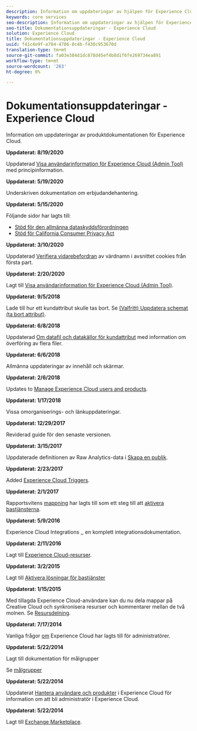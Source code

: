 ```yaml
---
description: Information om uppdateringar av hjälpen för Experience Cloud.
keywords: core services
seo-description: Information om uppdateringar av hjälpen för Experience Cloud.
seo-title: Dokumentationsuppdateringar - Experience Cloud
solution: Experience Cloud
title: Dokumentationsuppdateringar - Experience Cloud
uuid: f41c4e9f-e784-4706-8c4b-f430c953670d
translation-type: tm+mt
source-git-commit: fa03e384d1dc878d45ef4b8d1f6fe269734ea891
workflow-type: tm+mt
source-wordcount: '263'
ht-degree: 0%

---
```



# Dokumentationsuppdateringar - Experience Cloud

Information om uppdateringar av produktdokumentationen för Experience Cloud.

**Uppdaterat: 8/19/2020**

Uppdaterad [Visa användarinformation för Experience Cloud (Admin Tool)](admin-getting-started/admin-tool-experience-cloud.md) med principinformation.

**Uppdaterat: 5/19/2020**

Underskriven dokumentation om erbjudandehantering.

**Uppdaterat: 5/15/2020**

Följande sidor har lagts till:

* [Stöd för den allmänna dataskyddsförordningen](attributes/gdpr.md)
* [Stöd för California Consumer Privacy Act](attributes/ccpa.md)

**Uppdaterat: 3/10/2020**

Uppdaterad [Verifiera vidarebefordran](cookies/cookies-first-party.md#validate) av värdnamn i avsnittet cookies från första part.

**Uppdaterat: 2/20/2020**

Lagt till [Visa användarinformation för Experience Cloud (Admin Tool)](admin-getting-started/admin-tool-experience-cloud.md).

**Uppdaterat: 9/5/2018**

Lade till hur ett kundattribut skulle tas bort. Se [(Valfritt) Uppdatera schemat (ta bort attribut)](attributes/t-crs-usecase.md#task_6568898BB7C44A42ABFB86532B89063C).

**Uppdaterat: 6/8/2018**

Uppdaterad [Om datafil och datakällor för kundattribut](attributes/crs-data-file.md#concept_DE908F362DF24172BFEF48E1797DAF19) med information om överföring av flera filer.

**Uppdaterat: 6/6/2018**

Allmänna uppdateringar av innehåll och skärmar.

**Uppdaterat: 2/6/2018**

Updates to [Manage Experience Cloud users and products](admin-getting-started/admin-getting-started.md#topic_3FCB4099640647E3B2411ADBFCE81909).

**Uppdaterat: 1/17/2018**

Vissa omorganiserings- och länkuppdateringar.

**Uppdaterat: 12/29/2017**

Reviderad guide för den senaste versionen.

**Uppdaterat: 3/15/2017**

Uppdaterade definitionen av Raw Analytics-data i [Skapa en publik](audience-library/t-audience-create.md#task_37F407F58BF9459493BB8E968CDFE737).

**Uppdaterat: 2/23/2017**

Added [Experience Cloud Triggers](activation/triggers.md#concept_887B30241B3E4DB0A2553B2996E2D4FB).

**Uppdaterat: 2/1/2017**

Rapportsvitens [mappning](core-services/core-services.md#concept_apg_zq2_rw) har lagts till som ett steg till att [aktivera bastjänsterna](core-services/core-services.md#concept_07ED1D5C64234E77976E6D572E78FB9C).

**Uppdaterat: 5/9/2016**

Experience Cloud Integrations [,](marketing-cloud-integrations.md#concept_9E6D3E37D1E3452E8CCCFA92AF034F90), en komplett integrationsdokumentation.

**Uppdaterat: 2/11/2016**

Lagt till [Experience Cloud-resurser](experience-cloud-assets/experience-cloud-assets.md#concept_DDA5224C907D4A4F817D795DA0ED64D0).

**Uppdaterat: 3/2/2015**

Lagt till [Aktivera lösningar för bastjänster](core-services/core-services.md#concept_07ED1D5C64234E77976E6D572E78FB9C)

**Uppdaterat: 1/15/2015**

Med tillagda Experience Cloud-användare kan du nu dela mappar på Creative Cloud och synkronisera resurser och kommentarer mellan de två molnen. Se [Resursdelning](experience-cloud-assets/creative-cloud.md#concept_3E5A34C3459047D5965F900788A9BA68).

**Uppdaterat: 7/17/2014**

Vanliga frågor [om](admin-getting-started/faq.md#concept_13219B4E51784577B6FF78AAA203DE91) Experience Cloud har lagts till för administratörer.

**Uppdaterat: 5/22/2014**

Lagt till dokumentation för målgrupper

Se [målgrupper](audience-library/audience-library.md#topic_679810123CAA4E0CA4FA3417FB0100C7)

**Uppdaterat: 5/22/2014**

Uppdaterat [Hantera användare och produkter](admin-getting-started/admin-getting-started.md#topic_3FCB4099640647E3B2411ADBFCE81909) i Experience Cloud för information om att bli administratör i Experience Cloud.

**Uppdaterat: 5/22/2014**

Lagt till [Exchange Marketplace](exchange.md#concept_E07F16F070544B82B56527A845C41D59).
